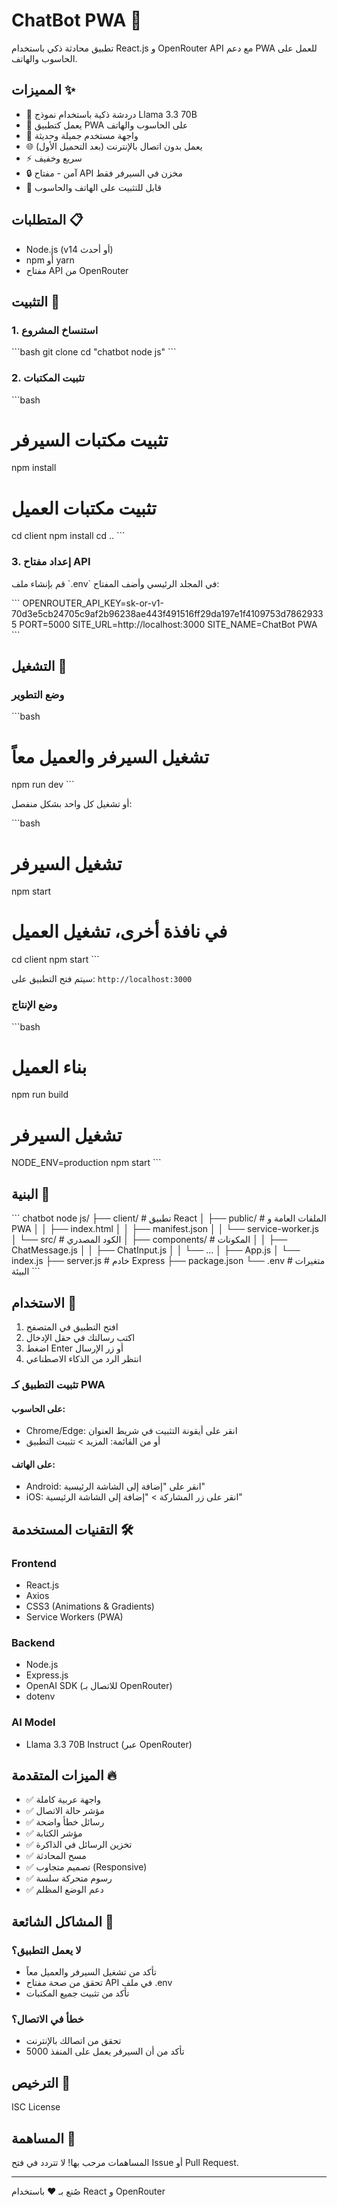 # ChatBot PWA 🤖

تطبيق محادثة ذكي باستخدام React.js و OpenRouter API مع دعم PWA للعمل على الحاسوب والهاتف.

## المميزات ✨

- 🤖 دردشة ذكية باستخدام نموذج Llama 3.3 70B
- 📱 يعمل كتطبيق PWA على الحاسوب والهاتف
- 🎨 واجهة مستخدم جميلة وحديثة
- 🌐 يعمل بدون اتصال بالإنترنت (بعد التحميل الأول)
- ⚡ سريع وخفيف
- 🔒 آمن - مفتاح API مخزن في السيرفر فقط
- 📲 قابل للتثبيت على الهاتف والحاسوب

## المتطلبات 📋

- Node.js (v14 أو أحدث)
- npm أو yarn
- مفتاح API من OpenRouter

## التثبيت 🚀

### 1. استنساخ المشروع

\`\`\`bash
git clone <repository-url>
cd "chatbot node js"
\`\`\`

### 2. تثبيت المكتبات

\`\`\`bash
# تثبيت مكتبات السيرفر
npm install

# تثبيت مكتبات العميل
cd client
npm install
cd ..
\`\`\`

### 3. إعداد مفتاح API

قم بإنشاء ملف \`.env\` في المجلد الرئيسي وأضف المفتاح:

\`\`\`
OPENROUTER_API_KEY=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
PORT=5000
SITE_URL=http://localhost:3000
SITE_NAME=ChatBot PWA
\`\`\`

## التشغيل 🎯

### وضع التطوير

\`\`\`bash
# تشغيل السيرفر والعميل معاً
npm run dev
\`\`\`

أو تشغيل كل واحد بشكل منفصل:

\`\`\`bash
# تشغيل السيرفر
npm start

# في نافذة أخرى، تشغيل العميل
cd client
npm start
\`\`\`

سيتم فتح التطبيق على: `http://localhost:3000`

### وضع الإنتاج

\`\`\`bash
# بناء العميل
npm run build

# تشغيل السيرفر
NODE_ENV=production npm start
\`\`\`

## البنية 📁

\`\`\`
chatbot node js/
├── client/                 # تطبيق React
│   ├── public/            # الملفات العامة و PWA
│   │   ├── index.html
│   │   ├── manifest.json
│   │   └── service-worker.js
│   └── src/               # الكود المصدري
│       ├── components/    # المكونات
│       │   ├── ChatMessage.js
│       │   ├── ChatInput.js
│       │   └── ...
│       ├── App.js
│       └── index.js
├── server.js              # خادم Express
├── package.json
└── .env                   # متغيرات البيئة
\`\`\`

## الاستخدام 💬

1. افتح التطبيق في المتصفح
2. اكتب رسالتك في حقل الإدخال
3. اضغط Enter أو زر الإرسال
4. انتظر الرد من الذكاء الاصطناعي

### تثبيت التطبيق كـ PWA

#### على الحاسوب:
- Chrome/Edge: انقر على أيقونة التثبيت في شريط العنوان
- أو من القائمة: المزيد > تثبيت التطبيق

#### على الهاتف:
- Android: انقر على "إضافة إلى الشاشة الرئيسية"
- iOS: انقر على زر المشاركة > "إضافة إلى الشاشة الرئيسية"

## التقنيات المستخدمة 🛠️

### Frontend
- React.js
- Axios
- CSS3 (Animations & Gradients)
- Service Workers (PWA)

### Backend
- Node.js
- Express.js
- OpenAI SDK (للاتصال بـ OpenRouter)
- dotenv

### AI Model
- Llama 3.3 70B Instruct (عبر OpenRouter)

## الميزات المتقدمة 🔥

- ✅ واجهة عربية كاملة
- ✅ مؤشر حالة الاتصال
- ✅ رسائل خطأ واضحة
- ✅ مؤشر الكتابة
- ✅ تخزين الرسائل في الذاكرة
- ✅ مسح المحادثة
- ✅ تصميم متجاوب (Responsive)
- ✅ رسوم متحركة سلسة
- ✅ دعم الوضع المظلم

## المشاكل الشائعة 🔧

### لا يعمل التطبيق؟
- تأكد من تشغيل السيرفر والعميل معاً
- تحقق من صحة مفتاح API في ملف .env
- تأكد من تثبيت جميع المكتبات

### خطأ في الاتصال؟
- تحقق من اتصالك بالإنترنت
- تأكد من أن السيرفر يعمل على المنفذ 5000

## الترخيص 📄

ISC License

## المساهمة 🤝

المساهمات مرحب بها! لا تتردد في فتح Issue أو Pull Request.

---

صُنع بـ ❤️ باستخدام React و OpenRouter

